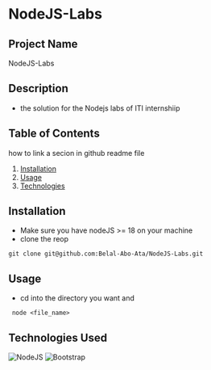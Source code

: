 # NodeJS-Labs

## Project Name

   NodeJS-Labs

## Description

  - the solution for the Nodejs labs of ITI internshiip
    

## Table of Contents
how to link a secion in github readme file

  1. [Installation](#installation)
  2. [Usage](#usage)
  3. [Technologies](#technologies-used)

## Installation

  - Make sure you have nodeJS >= 18 on your machine
  - clone the reop
  ```
  git clone git@github.com:Belal-Abo-Ata/NodeJS-Labs.git
 ```

## Usage

  - cd into the directory you want and
   ```
    node <file_name>
   ```


## Technologies Used
![NodeJS](https://img.shields.io/badge/node.js-6DA55F?style=for-the-badge&logo=node.js&logoColor=white)
![Bootstrap](https://img.shields.io/badge/bootstrap-%238511FA.svg?style=for-the-badge&logo=bootstrap&logoColor=white)
    
